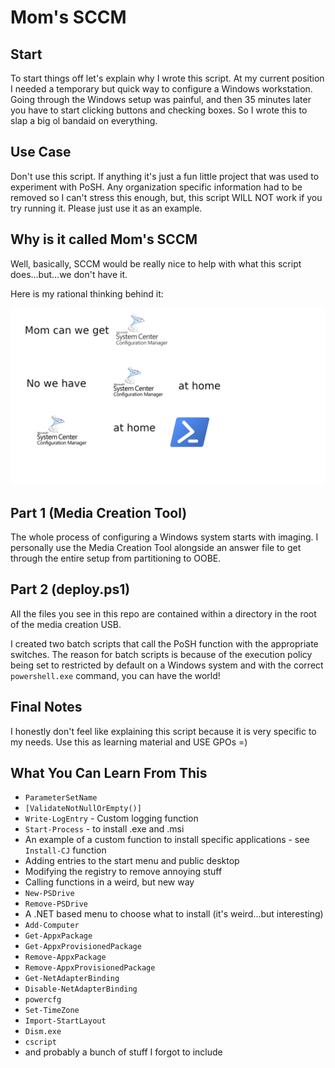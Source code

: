 # Mom's SCCM

## Start

To start things off let's explain why I wrote this script. At my current position I needed a temporary but quick way to configure a Windows workstation. Going through the Windows setup was painful, and then 35 minutes later you have to start clicking buttons and checking boxes. So I wrote this to slap a big ol bandaid on everything.

## Use Case

Don't use this script. If anything it's just a fun little project that was used to experiment with PoSH. Any organization specific information had to be removed so I can't stress this enough, but, this script WILL NOT work if you try running it. Please just use it as an example.

## Why is it called Mom's SCCM

Well, basically, SCCM would be really nice to help with what this script does...but...we don't have it.

Here is my rational thinking behind it:

![Mom's SCCM](./img/moms-sccm.png)

## Part 1 (Media Creation Tool)

The whole process of configuring a Windows system starts with imaging. I personally use the Media Creation Tool alongside an answer file to get through the entire setup from partitioning to OOBE.

## Part 2 (deploy.ps1)

All the files you see in this repo are contained within a directory in the root of the media creation USB.

I created two batch scripts that call the PoSH function with the appropriate switches. The reason for batch scripts is because of the execution policy being set to restricted by default on a Windows system and with the correct `powershell.exe` command, you can have the world!

## Final Notes

I honestly don't feel like explaining this script because it is very specific to my needs. Use this as learning material and USE GPOs =)

## What You Can Learn From This

- `ParameterSetName`
- `[ValidateNotNullOrEmpty()]`
- `Write-LogEntry` - Custom logging function
- `Start-Process` - to install .exe and .msi
- An example of a custom function to install specific applications - see `Install-CJ` function
- Adding entries to the start menu and public desktop
- Modifying the registry to remove annoying stuff
- Calling functions in a weird, but new way
- `New-PSDrive`
- `Remove-PSDrive`
- A .NET based menu to choose what to install (it's weird...but interesting)
- `Add-Computer`
- `Get-AppxPackage`
- `Get-AppxProvisionedPackage`
- `Remove-AppxPackage`
- `Remove-AppxProvisionedPackage`
- `Get-NetAdapterBinding`
- `Disable-NetAdapterBinding`
- `powercfg`
- `Set-TimeZone`
- `Import-StartLayout`
- `Dism.exe`
- `cscript`
- and probably a bunch of stuff I forgot to include